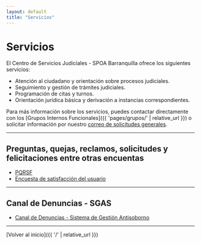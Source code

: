 ```yaml
---
layout: default
title: "Servicios"
---
```


# Servicios

El Centro de Servicios Judiciales - SPOA Barranquilla ofrece los siguientes servicios:

- Atención al ciudadano y orientación sobre procesos judiciales.
- Seguimiento y gestión de trámites judiciales.
- Programación de citas y turnos.
- Orientación jurídica básica y derivación a instancias correspondientes.

Para más información sobre los servicios, puedes contactar directamente con los [Grupos Internos Funcionales]({{ 'pages/grupos/' | relative_url }}) o solicitar información por nuestro [correo de solicitudes generales](mailto:csjspoabaq@cendoj.ramajudicial.gov.co).

---

## Preguntas, quejas, reclamos, solicitudes y felicitaciones entre otras encuentas

- [PQRSF](https://forms.office.com/r/MtpidGDsFp)
- [Encuesta de satisfacción del usuario](https://forms.office.com/r/4qyUE6aXfF)

---

## Canal de Denuncias - SGAS
- [Canal de Denuncias - Sistema de Gestión Antisoborno](https://www.ramajudicial.gov.co/portal/atencion-al-usuario/pqr)

---

[Volver al inicio]({{ '/' | relative_url }})
